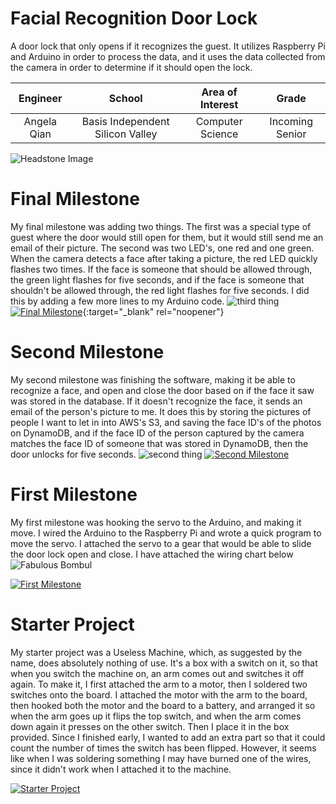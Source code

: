 # Facial Recognition Door Lock
A door lock that only opens if it recognizes the guest. It utilizes Raspberry Pi and Arduino in order to process the data, and it uses the data collected from the camera in order to determine if it should open the lock.

| **Engineer** | **School** | **Area of Interest** | **Grade** |
|:--:|:--:|:--:|:--:|
| Angela Qian | Basis Independent Silicon Valley | Computer Science | Incoming Senior

![Headstone Image](https://i.imgur.com/yruTXYJ.png)
  
# Final Milestone
My final milestone was adding two things. The first was a special type of guest where the door would still open for them, but it would still send me an email of their picture. The second was two LED's, one red and one green. When the camera detects a face after taking a picture, the red LED quickly flashes two times. If the face is someone that should be allowed through, the green light flashes for five seconds, and if the face is someone that shouldn't be allowed through, the red light flashes for five seconds. I did this by adding a few more lines to my Arduino code.
![third thing](https://i.imgur.com/NkHwyxZ.png)
[![Final Milestone](https://res.cloudinary.com/marcomontalbano/image/upload/v1612573869/video_to_markdown/images/youtube--F7M7imOVGug-c05b58ac6eb4c4700831b2b3070cd403.jpg )](https://www.youtube.com/watch?v=F7M7imOVGug&feature=emb_logo "Final Milestone"){:target="_blank" rel="noopener"}

# Second Milestone
My second milestone was finishing the software, making it be able to recognize a face, and open and close the door based on if the face it saw was stored in the database. If it doesn't recognize the face, it sends an email of the person's picture to me. It does this by storing the pictures of people I want to let in into AWS's S3, and saving the face ID's of the photos on DynamoDB, and if the face ID of the person captured by the camera matches the face ID of someone that was stored in DynamoDB, then the door unlocks for five seconds. 
![second thing](https://i.imgur.com/OaX4dbc.png)
[![Second Milestone](https://img.youtube.com/vi/jp6as7RJs-g/maxresdefault.jpg)](https://www.youtube.com/watch?v=jp6as7RJs-g "Second Milestone")
# First Milestone
  

My first milestone was hooking the servo to the Arduino, and making it move. I wired the Arduino to the Raspberry Pi and wrote a quick program to move the servo. I attached the servo to a gear that would be able to slide the door lock open and close. I have attached the wiring chart below
![Fabulous Bombul](https://user-images.githubusercontent.com/107577606/175604084-d2da880f-609b-4c51-8834-3e7a746f9182.png)

[![First Milestone](https://img.youtube.com/vi/HKv7XRAH6as/maxresdefault.jpg)](https://www.youtube.com/watch?v=HKv7XRAH6as "First Milestone")
# Starter Project
  

My starter project was a Useless Machine, which, as suggested by the name, does absolutely nothing of use. It's a box with a switch on it, so that when you switch the machine on, an arm comes out and switches it off again. To make it, I first attached the arm to a motor, then I soldered two switches onto the board. I attached the motor with the arm to the board, then hooked both the motor and the board to a battery, and arranged it so when the arm goes up it flips the top switch, and when the arm comes down again it presses on the other switch. Then I place it in the box provided. Since I finished early, I wanted to add an extra part so that it could count the number of times the switch has been flipped. However, it seems like when I was soldering something I may have burned one of the wires, since it didn't work when I attached it to the machine.

[![Starter Project](https://img.youtube.com/vi/3kA291cp7fM/maxresdefault.jpg)](https://www.youtube.com/watch?v=3kA291cp7fM "Starter Project")
